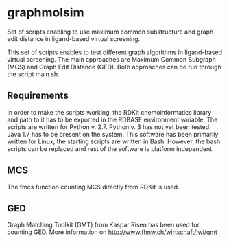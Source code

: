 # graphmolsim
Set of scripts enabling to use maximum common substructure and graph edit distance in ligand-based virtual screening.

This set of scripts enables to test different graph algorithms in ligand-based virtual screening.
The main approaches are Maximum Common Subgraph (MCS) and Graph Edit Distance (GED).
Both approaches can be run through the script main.sh.

Requirements
--------
In order to make the scripts working, the RDKit chemoinformatics library and path to it has to be exported
in the RDBASE environment variable.
The scripts are written for Python v. 2.7. Python v. 3 has not yet been tested.
Java 1.7 has to be present on the system. 
This software has been primarily written for Linux, the starting scripts are written in Bash.
However, the bash scripts can be replaced and rest of the software is platform independent.

MCS
--------
The fmcs function counting MCS directly from RDKit is used.

GED
--------
Graph Matching Toolkit (GMT) from Kaspar Risen has been used for counting GED.
More information on http://www.fhnw.ch/wirtschaft/iwi/gmt
